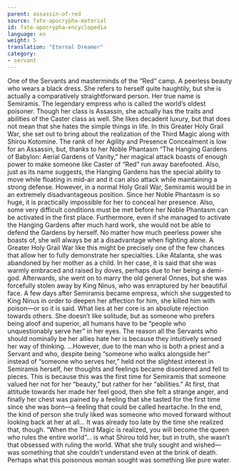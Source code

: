 ```yaml
---
parent: assassin-of-red
source: fate-apocrypha-material
id: fate-apocrypha-encyclopedia
language: en
weight: 5
translation: "Eternal Dreamer"
category:
- servant
---
```


One of the Servants and masterminds of the “Red” camp. A peerless beauty who wears a black dress. She refers to herself quite haughtily, but she is actually a comparatively straightforward person.
Her true name is Semiramis. The legendary empress who is called the world’s oldest poisoner. Though her class is Assassin, she actually has the traits and abilities of the Caster class as well. She likes decadent luxury, but that does not mean that she hates the simple things in life. In this Greater Holy Grail War, she set out to bring about the realization of the Third Magic along with Shirou Kotomine.
The rank of her Agility and Presence Concealment is low for an Assassin, but, thanks to her Noble Phantasm “The Hanging Gardens of Babylon: Aerial Gardens of Vanity,” her magical attack boasts of enough power to make someone like Caster of “Red” run away barefooted. Also, just as its name suggests, the Hanging Gardens has the special ability to move while floating in mid-air and it can also attack while maintaining a strong defense.
However, in a normal Holy Grail War, Semiramis would be in an extremely disadvantageous position. Since her Noble Phantasm is so huge, it is practically impossible for her to conceal her presence. Also, some very difficult conditions must be met before her Noble Phantasm can be activated in the first place. Furthermore, even if she managed to activate the Hanging Gardens after much hard work, she would not be able to defend the Gardens by herself. No matter how much peerless power she boasts of, she will always be at a disadvantage when fighting alone. A Greater Holy Grail War like this might be precisely one of the few chances that allow her to fully demonstrate her specialties.
Like Atalanta, she was abandoned by her mother as a child. In her case, it is said that she was warmly embraced and raised by doves, perhaps due to her being a demi-god. Afterwards, she went on to marry the old general Onnes, but she was forcefully stolen away by King Ninus, who was enraptured by her beautiful face. A few days after Semiramis became empress, which she suggested to King Ninus in order to deepen her affection for him, she killed him with poison—or so it is said.
What lies at her core is an absolute rejection towards others. She doesn’t like solitude, but as someone who prefers being aloof and superior, all humans have to be “people who unquestionably serve her” in her eyes. The reason all the Servants who should nominally be her allies hate her is because they intuitively sensed her way of thinking.
…However, due to the man who is both a priest and a Servant and who, despite being “someone who walks alongside her” instead of “someone who serves her,” held not the slightest interest in Semiramis herself, her thoughts and feelings became disordered and fell to pieces.
This is because this was the first time for Semiramis that someone valued her not for her “beauty,” but rather for her “abilities.” At first, that attitude towards her made her feel good, then she felt a strange anger, and finally her chest was pained by a feeling that she tasted for the first time since she was born—a feeling that could be called heartache.
In the end, the kind of person she truly liked was someone who moved forward without looking back at her at all… It was already too late by the time she realized that, though.
“When the Third Magic is realized, you will become the queen who rules the entire world”… is what Shirou told her, but in truth, she wasn’t that obsessed with ruling the world. What she truly sought and wished—was something that she couldn’t understand even at the brink of death.
Perhaps what this poisonous woman sought was something like pure water.
